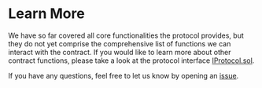 # Learn More

We have so far covered all core functionalities the protocol provides, but they do not yet comprise the comprehensive list of functions we can interact with the contract. If you would like to learn more about other contract functions, please take a look at the protocol interface [IProtocol.sol](https://github.com/bluestone-live/bluestone/blob/master/contracts/protocol/interface/IProtocol.sol).

If you have any questions, feel free to let us know by opening an [issue](https://github.com/bluestone-live/docs/issues/new).
